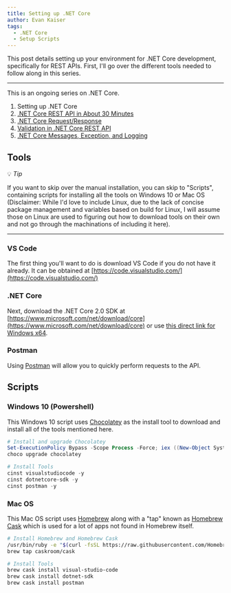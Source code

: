 ```yaml
---
title: Setting up .NET Core
author: Evan Kaiser
tags:
  - .NET Core
  - Setup Scripts
---
```


This post details setting up your environment for .NET Core development, specifically for REST APIs. First, I'll go over the different tools needed to follow along in this series. 

***
This is an ongoing series on .NET Core.

1. Setting up .NET Core
2. [.NET Core REST API in About 30 Minutes](../dotnet-core-rest-api-in-about-30-minutes)
3. [.NET Core Request/Response](../dotnet-core-request-response)
4. [Validation in .NET Core REST API](../validation-in-dotnet-core-rest-api)
5. [.NET Core Messages, Exception, and Logging](../dotnet-core-messages-exception-and-logging)

## Tools

:bulb: *Tip*

If you want to skip over the manual installation, you can skip to "Scripts", containing scripts for installing all the tools on Windows 10 or Mac OS (Disclaimer: While I'd love to include Linux, due to the lack of concise package management and variables based on build for Linux, I will assume those on Linux are used to figuring out how to download tools on their own and not go through the machinations of including it here).

***

### VS Code

The first thing you'll want to do is download VS Code if you do not have it already. It can be obtained at [https://code.visualstudio.com/](https://code.visualstudio.com/)

### .NET Core

Next, download the .NET Core 2.0 SDK at [https://www.microsoft.com/net/download/core](https://www.microsoft.com/net/download/core) or use [this direct link for Windows x64](https://download.microsoft.com/download/7/3/A/73A3E4DC-F019-47D1-9951-0453676E059B/dotnet-sdk-2.0.2-win-x64.exe).

### Postman

Using [Postman](https://www.getpostman.com/) will allow you to quickly perform requests to the API.

## Scripts

### Windows 10 (Powershell)

This Windows 10 script uses [Chocolatey](https://chocolatey.org/install) as the install tool to download and install all of the tools mentioned here.

```powershell
# Install and upgrade Chocolatey
Set-ExecutionPolicy Bypass -Scope Process -Force; iex ((New-Object System.Net.WebClient).DownloadString('https://chocolatey.org/install.ps1'))
choco upgrade chocolatey

# Install Tools
cinst visualstudiocode -y
cinst dotnetcore-sdk -y
cinst postman -y
```

### Mac OS

This Mac OS script uses [Homebrew](https://brew.sh/) along with a "tap" known as [Homebrew Cask](https://caskroom.github.io/) which is used for a lot of apps not found in Homebrew itself.

```bash
# Install Homebrew and Homebrew Cask
/usr/bin/ruby -e "$(curl -fsSL https://raw.githubusercontent.com/Homebrew/install/master/install)"
brew tap caskroom/cask

# Install Tools
brew cask install visual-studio-code
brew cask install dotnet-sdk
brew cask install postman
```

